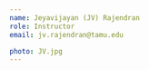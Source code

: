 ```yaml
---
name: Jeyavijayan (JV) Rajendran 
role: Instructor
email: jv.rajendran@tamu.edu 

photo: JV.jpg
---
```


